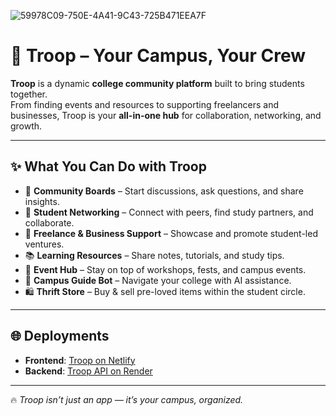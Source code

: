 

![59978C09-750E-4A41-9C43-725B471EEA7F](https://github.com/user-attachments/assets/f4a14129-aed4-46c8-9767-2add1118dffd)


# 🚀 Troop – Your Campus, Your Crew  

**Troop** is a dynamic **college community platform** built to bring students together.  
From finding events and resources to supporting freelancers and businesses, Troop is your **all-in-one hub** for collaboration, networking, and growth.  

---

## ✨ What You Can Do with Troop  

- 📝 **Community Boards** – Start discussions, ask questions, and share insights.  
- 🤝 **Student Networking** – Connect with peers, find study partners, and collaborate.  
- 💼 **Freelance & Business Support** – Showcase and promote student-led ventures.  
- 📚 **Learning Resources** – Share notes, tutorials, and study tips.  
- 📅 **Event Hub** – Stay on top of workshops, fests, and campus events.  
- 🤖 **Campus Guide Bot** – Navigate your college with AI assistance.  
- 🛍️ **Thrift Store** – Buy & sell pre-loved items within the student circle.  

---

## 🌐 Deployments  

- **Frontend**: [Troop on Netlify](https://thetroops.netlify.app/)  
- **Backend**: [Troop API on Render](https://s75-sreya-capstone-troop-1.onrender.com)  

---

🔥 *Troop isn’t just an app — it’s your campus, organized.*  
